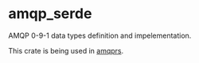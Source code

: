 # amqp_serde

AMQP 0-9-1 data types definition and impelementation.

This crate is being used in [amqprs](https://github.com/gftea/amqprs).